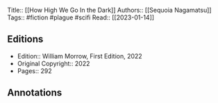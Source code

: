 Title:: [[How High We Go In the Dark]]
Authors:: [[Sequoia Nagamatsu]]
Tags:: #fiction #plague #scifi 
Read:: [[2023-01-14]]

## Editions
- Edition:: William Morrow, First Edition, 2022
- Original Copyright:: 2022
- Pages:: 292

## Annotations
